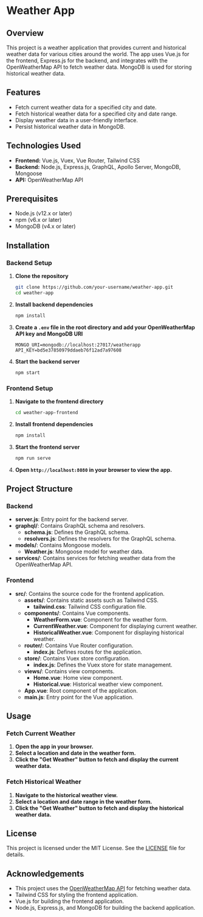 # Weather App

## Overview

This project is a weather application that provides current and historical weather data for various cities around the world. The app uses Vue.js for the frontend, Express.js for the backend, and integrates with the OpenWeatherMap API to fetch weather data. MongoDB is used for storing historical weather data.

## Features

- Fetch current weather data for a specified city and date.
- Fetch historical weather data for a specified city and date range.
- Display weather data in a user-friendly interface.
- Persist historical weather data in MongoDB.

## Technologies Used

- **Frontend:** Vue.js, Vuex, Vue Router, Tailwind CSS
- **Backend:** Node.js, Express.js, GraphQL, Apollo Server, MongoDB, Mongoose
- **API:** OpenWeatherMap API

## Prerequisites

- Node.js (v12.x or later)
- npm (v6.x or later)
- MongoDB (v4.x or later)

## Installation

### Backend Setup

1. **Clone the repository**
   ```bash
   git clone https://github.com/your-username/weather-app.git
   cd weather-app
   ```

2. **Install backend dependencies**
   ```bash
   npm install
   ```

3. **Create a `.env` file in the root directory and add your OpenWeatherMap API key and MongoDB URI**
   ```env
   MONGO_URI=mongodb://localhost:27017/weatherapp
   API_KEY=bd5e37850979ddaeb76f12ad7a97608
   ```

4. **Start the backend server**
   ```bash
   npm start
   ```

### Frontend Setup

1. **Navigate to the frontend directory**
   ```bash
   cd weather-app-frontend
   ```

2. **Install frontend dependencies**
   ```bash
   npm install
   ```

3. **Start the frontend server**
   ```bash
   npm run serve
   ```

4. **Open `http://localhost:8080` in your browser to view the app.**

## Project Structure

### Backend

- **server.js**: Entry point for the backend server.
- **graphql/**: Contains GraphQL schema and resolvers.
  - **schema.js**: Defines the GraphQL schema.
  - **resolvers.js**: Defines the resolvers for the GraphQL schema.
- **models/**: Contains Mongoose models.
  - **Weather.js**: Mongoose model for weather data.
- **services/**: Contains services for fetching weather data from the OpenWeatherMap API.

### Frontend

- **src/**: Contains the source code for the frontend application.
  - **assets/**: Contains static assets such as Tailwind CSS.
    - **tailwind.css**: Tailwind CSS configuration file.
  - **components/**: Contains Vue components.
    - **WeatherForm.vue**: Component for the weather form.
    - **CurrentWeather.vue**: Component for displaying current weather.
    - **HistoricalWeather.vue**: Component for displaying historical weather.
  - **router/**: Contains Vue Router configuration.
    - **index.js**: Defines routes for the application.
  - **store/**: Contains Vuex store configuration.
    - **index.js**: Defines the Vuex store for state management.
  - **views/**: Contains view components.
    - **Home.vue**: Home view component.
    - **Historical.vue**: Historical weather view component.
  - **App.vue**: Root component of the application.
  - **main.js**: Entry point for the Vue application.

## Usage

### Fetch Current Weather

1. **Open the app in your browser.**
2. **Select a location and date in the weather form.**
3. **Click the "Get Weather" button to fetch and display the current weather data.**

### Fetch Historical Weather

1. **Navigate to the historical weather view.**
2. **Select a location and date range in the weather form.**
3. **Click the "Get Weather" button to fetch and display the historical weather data.**

## License

This project is licensed under the MIT License. See the [LICENSE](LICENSE) file for details.

## Acknowledgements

- This project uses the [OpenWeatherMap API](https://openweathermap.org/api) for fetching weather data.
- Tailwind CSS for styling the frontend application.
- Vue.js for building the frontend application.
- Node.js, Express.js, and MongoDB for building the backend application.
```
